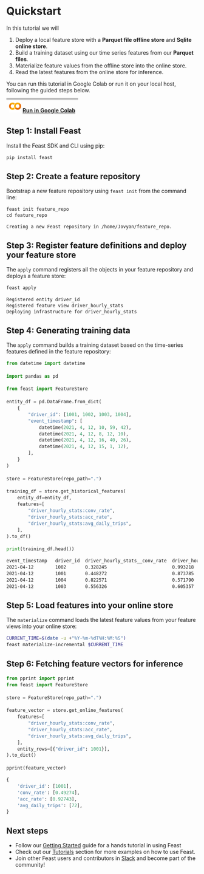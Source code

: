 # Quickstart

In this tutorial we will

1. Deploy a local feature store with a **Parquet file offline store** and **Sqlite online store**.
2. Build a training dataset using our time series features from our **Parquet files**.
3. Materialize feature values from the offline store into the online store.
4. Read the latest features from the online store for inference.

You can run this tutorial in Google Colab or run it on your local host, following the guided steps below.

| ![](.gitbook/assets/colab_logo_32px.png) [Run in Google Colab](https://colab.research.google.com/github/feast-dev/feast/blob/master/examples/quickstart/quickstart.ipynb) |
| :--- |


## Step 1: Install Feast

Install the Feast SDK and CLI using pip:

```bash
pip install feast
```

## Step 2: Create a feature repository

Bootstrap a new feature repository using `feast init` from the command line:

```text
feast init feature_repo
cd feature_repo
```

```text
Creating a new Feast repository in /home/Jovyan/feature_repo.
```

## Step 3: Register feature definitions and deploy your feature store

The `apply` command registers all the objects in your feature repository and deploys a feature store:

```bash
feast apply
```

```text
Registered entity driver_id
Registered feature view driver_hourly_stats
Deploying infrastructure for driver_hourly_stats
```

## Step 4: Generating training data

The `apply` command builds a training dataset based on the time-series features defined in the feature repository:

```python
from datetime import datetime

import pandas as pd

from feast import FeatureStore

entity_df = pd.DataFrame.from_dict(
    {
        "driver_id": [1001, 1002, 1003, 1004],
        "event_timestamp": [
            datetime(2021, 4, 12, 10, 59, 42),
            datetime(2021, 4, 12, 8, 12, 10),
            datetime(2021, 4, 12, 16, 40, 26),
            datetime(2021, 4, 12, 15, 1, 12),
        ],
    }
)

store = FeatureStore(repo_path=".")

training_df = store.get_historical_features(
    entity_df=entity_df,
    features=[
        "driver_hourly_stats:conv_rate",
        "driver_hourly_stats:acc_rate",
        "driver_hourly_stats:avg_daily_trips",
    ],
).to_df()

print(training_df.head())
```

```bash
event_timestamp   driver_id  driver_hourly_stats__conv_rate  driver_hourly_stats__acc_rate  driver_hourly_stats__avg_daily_trips
2021-04-12        1002       0.328245                        0.993218                       329
2021-04-12        1001       0.448272                        0.873785                       767
2021-04-12        1004       0.822571                        0.571790                       673
2021-04-12        1003       0.556326                        0.605357                       335
```

## Step 5: Load features into your online store

The `materialize` command loads the latest feature values from your feature views into your online store:

```bash
CURRENT_TIME=$(date -u +"%Y-%m-%dT%H:%M:%S")
feast materialize-incremental $CURRENT_TIME
```

## Step 6: Fetching feature vectors for inference

```python
from pprint import pprint
from feast import FeatureStore

store = FeatureStore(repo_path=".")

feature_vector = store.get_online_features(
    features=[
        "driver_hourly_stats:conv_rate",
        "driver_hourly_stats:acc_rate",
        "driver_hourly_stats:avg_daily_trips",
    ],
    entity_rows=[{"driver_id": 1001}],
).to_dict()

pprint(feature_vector)
```

```python
{
    'driver_id': [1001],
    'conv_rate': [0.49274],
    'acc_rate': [0.92743],
    'avg_daily_trips': [72],
}
```

## Next steps

* Follow our [Getting Started](getting-started/) guide for a hands tutorial in using Feast
* Check out our [Tutorials](feast-on-kubernetes-1/tutorials-1/) section for more examples on how to use Feast.
* Join other Feast users and contributors in [Slack](https://slack.feast.dev/) and become part of the community!

